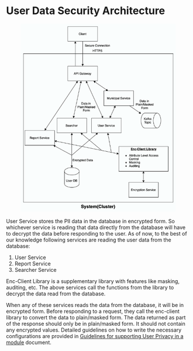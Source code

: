 # User Data Security Architecture



<figure><img src="../../../.gitbook/assets/userDataArch.png" alt=""><figcaption></figcaption></figure>

User Service stores the PII data in the database in encrypted form. So whichever service is reading that data directly from the database will have to decrypt the data before responding to the user. As of now, to the best of our knowledge following services are reading the user data from the database:

1. User Service
2. Report Service
3. Searcher Service

Enc-Client Library is a supplementary library with features like masking, auditing, etc. The above services call the functions from the library to decrypt the data read from the database.

When any of these services reads the data from the database, it will be in encrypted form. Before responding to a request, they call the enc-client library to convert the data to plain/masked form. The data returned as part of the response should only be in plain/masked form. It should not contain any encrypted values. Detailed guidelines on how to write the necessary configurations are provided in [Guidelines for supporting User Privacy in a module](https://digit-discuss.atlassian.net/wiki/spaces/DD/pages/2147385366) document.
